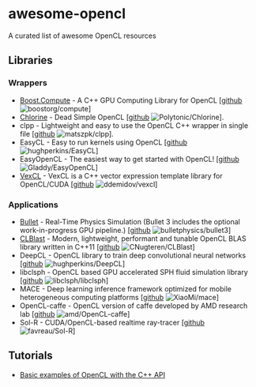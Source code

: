 # awesome-opencl
A curated list of awesome OpenCL resources

## Libraries

### Wrappers

* [Boost.Compute](http://boostorg.github.io/compute/) - A C++ GPU Computing Library for OpenCL [[github](https://github.com/boostorg/compute) ![boostorg/compute](https://img.shields.io/github/stars/boostorg/compute.svg?style=social&label=Star&maxAge=2592000)]
* [Chlorine](http://polytonic.github.io/Chlorine/) - Dead Simple OpenCL [[github](https://github.com/Polytonic/Chlorine) ![Polytonic/Chlorine](https://img.shields.io/github/stars/Polytonic/Chlorine.svg?style=social&label=Star&maxAge=2592000)].
* clpp - Lightweight and easy to use the OpenCL C++ wrapper in single file [[github](https://github.com/matszpk/clpp) ![matszpk/clpp](https://img.shields.io/github/stars/matszpk/clpp.svg?style=social&label=Star&maxAge=2592000)].
* EasyCL - Easy to run kernels using OpenCL [[github](https://github.com/hughperkins/EasyCL) ![hughperkins/EasyCL](https://img.shields.io/github/stars/hughperkins/EasyCL.svg?style=social&label=Star&maxAge=2592000)]
* EasyOpenCL - The easiest way to get started with OpenCL! [[github](https://github.com/Gladdy/EasyOpenCL) ![Gladdy/EasyOpenCL](https://img.shields.io/github/stars/Gladdy/EasyOpenCL.svg?style=social&label=Star&maxAge=2592000)]
* [VexCL](http://vexcl.readthedocs.org) - VexCL is a C++ vector expression template library for OpenCL/CUDA [[github](https://github.com/ddemidov/vexcl) ![ddemidov/vexcl](https://img.shields.io/github/stars/ddemidov/vexcl.svg?style=social&label=Star&maxAge=2592000)]

### Applications

* [Bullet](http://bulletphysics.org/wordpress/) - Real-Time Physics Simulation (Bullet 3 includes the optional work-in-progress GPU pipeline.) [[github](https://github.com/bulletphysics/bullet3) ![bulletphysics/bullet3](https://img.shields.io/github/stars/bulletphysics/bullet3.svg?style=social&label=Star&maxAge=2592000)]
* [CLBlast](https://cnugteren.github.io/clblast/clblast.html) - Modern, lightweight, performant and tunable OpenCL BLAS library written in C++11 [[github](https://github.com/CNugteren/CLBlast) ![CNugteren/CLBlast](https://img.shields.io/github/stars/CNugteren/CLBlast.svg?style=social&label=Star&maxAge=2592000)]
* DeepCL - OpenCL library to train deep convolutional neural networks [[github](https://github.com/hughperkins/DeepCL) ![hughperkins/DeepCL](https://img.shields.io/github/stars/hughperkins/DeepCL.svg?style=social&label=Star&maxAge=2592000)]
* libclsph - OpenCL based GPU accelerated SPH fluid simulation library [[github](https://github.com/libclsph/libclsph) ![libclsph/libclsph](https://img.shields.io/github/stars/libclsph/libclsph.svg?style=social&label=Star&maxAge=2592000)]
* MACE - Deep learning inference framework optimized for mobile heterogeneous computing platforms [[github](https://github.com/XiaoMi/mace) ![XiaoMi/mace](https://img.shields.io/github/stars/XiaoMi/mace.svg?style=social&label=Star&maxAge=2592000)]
* OpenCL-caffe - OpenCL version of caffe developed by AMD research lab [[github](https://github.com/amd/OpenCL-caffe) ![amd/OpenCL-caffe](https://img.shields.io/github/stars/amd/OpenCL-caffe.svg?style=social&label=Star&maxAge=2592000)]
* Sol-R - CUDA/OpenCL-based realtime ray-tracer [[github](https://github.com/favreau/Sol-R) ![favreau/Sol-R](https://img.shields.io/github/stars/favreau/Sol-R.svg?style=social&label=Star&maxAge=2592000)]

## Tutorials

* [Basic examples of OpenCL with the C++ API](https://github.com/Dakkers/OpenCL-examples)
